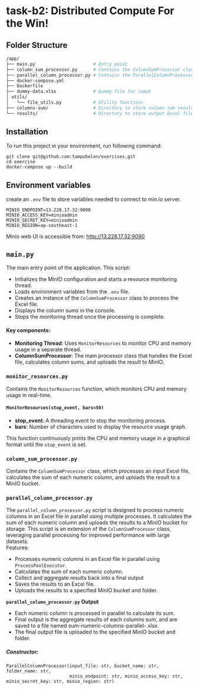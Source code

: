 # task-b2: Distributed Compute For the Win!

## Folder Structure
```bash
/app/
├── main.py                      # Entry point
├── column_sum_processor.py      # Contains the ColumnSumProcessor class
├── parallel_column_processor.py # Contains the ParallelColumnProcessor class
├── docker-compose.yml
├── Dockerfile
├── dummy-data.xlsx              # Dummy file for input
│ utils/
│   └── file_utils.py            # Utility functions
├── columns-sum/                 # Directory to store column sum result
└── results/                     # Directory to store output Excel files
```

## Installation
To run this project in your environment, run following command:
```
git clone git@github.com:tampubolon/exercises.git
cd exercise
docker-compose up --build
```

## Environment variables
create an `.env` file to store variables needed to connect to min.io server.
```
MINIO_ENDPOINT=13.228.17.32:9000
MINIO_ACCESS_KEY=minioadmin
MINIO_SECRET_KEY=minioadmin
MINIO_REGION=ap-southeast-1
```
Minio web UI is accessible from: http://13.228.17.32:9090



## `main.py`

The main entry point of the application. This script:

- Initializes the MinIO configuration and starts a resource monitoring thread.
- Loads environment variables from the `.env` file.
- Creates an instance of the `ColumnSumProcessor` class to process the Excel file.
- Displays the column sums in the console.
- Stops the monitoring thread once the processing is complete.

#### Key components:
- **Monitoring Thread**: Uses `MonitorResources` to monitor CPU and memory usage in a separate thread.
- **ColumnSumProcessor**: The main processor class that handles the Excel file, calculates column sums, and uploads the result to MinIO.

### `monitor_resources.py`

Contains the `MonitorResources` function, which monitors CPU and memory usage in real-time.

#### `MonitorResources(stop_event, bars=50)`
- **stop_event**: A threading event to stop the monitoring process.
- **bars**: Number of characters used to display the resource usage graph.

This function continuously prints the CPU and memory usage in a graphical format until the `stop_event` is set.

### `column_sum_processor.py`

Contains the `ColumnSumProcessor` class, which processes an input Excel file, calculates the sum of each numeric column, and uploads the result to a MinIO bucket.


### `parallel_column_processor.py`
The `parallel_column_processor.py` script is designed to process numeric columns in an Excel file in parallel using multiple processes. It calculates the sum of each numeric column and uploads the results to a MinIO bucket for storage.
This script is an extension of the `ColumnSumProcessor` class, leveraging parallel processing for improved performance with large datasets.<br>
Features:
- Processes numeric columns in an Excel file in parallel using `ProcessPoolExecutor`.
- Calculates the sum of each numeric column.
- Collect and aggregate results back into a final output
- Saves the results to an Excel file.
- Uploads the results to a specified MinIO bucket and folder.<br>

**`parallel_column_processor.py` Output**
- Each numeric column is processed in parallel to calculate its sum.
- Final output is the aggregate results of each columns sum, and are saved to a file named sum-numeric-columns-parallel-<timestamp>.xlsx.
- The final output file is uploaded to the specified MinIO bucket and folder.


##### Constructor:
```
ParallelColumnProcessor(input_file: str, bucket_name: str, folder_name: str, 
                        minio_endpoint: str, minio_access_key: str, minio_secret_key: str, minio_region: str)
```

